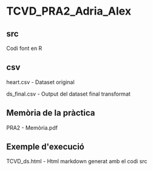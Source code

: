 # TCVD_PRA2_Adria_Alex

## src
Codi font en R

## csv
heart.csv - Dataset original

ds_final.csv - Output del dataset final transformat

## Memòria de la pràctica
PRA2 - Memòria.pdf

## Exemple d'execució
TCVD_ds.html - Html markdown generat amb el codi src
